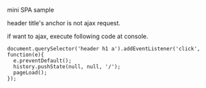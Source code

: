 mini SPA sample

header title's anchor is not ajax request.

if want to ajax, execute following code at console.

```
document.querySelector('header h1 a').addEventListener('click', function(e){
  e.preventDefault();
  history.pushState(null, null, '/');
  pageLoad();
});
```
